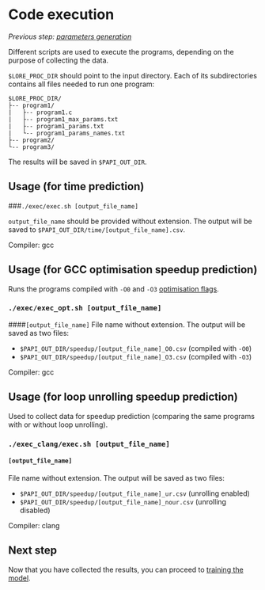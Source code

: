 # Code execution

_Previous step: [parameters generation](03_parameters_generation.md)_

Different scripts are used to execute the programs, depending on the purpose of collecting the data.

`$LORE_PROC_DIR` should point to the input directory. Each of its subdirectories contains all files needed to run one program:

    $LORE_PROC_DIR/
    ├-- program1/  
    |   ├-- program1.c
    |   ├-- program1_max_params.txt
    |   ├-- program1_params.txt
    |   └-- program1_params_names.txt
    ├-- program2/  
    └-- program3/

The results will be saved in `$PAPI_OUT_DIR`.

## Usage (for time prediction)

###`./exec/exec.sh [output_file_name]`

`output_file_name` should be provided without extension. The output will be saved to `$PAPI_OUT_DIR/time/[output_file_name].csv`.

Compiler: gcc


## Usage (for GCC optimisation speedup prediction)

Runs the programs compiled with `-O0` and `-O3` [optimisation flags](https://gcc.gnu.org/onlinedocs/gcc/Optimize-Options.html).

### `./exec/exec_opt.sh [output_file_name]`

####`[output_file_name]`
File name without extension. The output will be saved as two files: 

* `$PAPI_OUT_DIR/speedup/[output_file_name]_O0.csv` (compiled with `-O0`)
* `$PAPI_OUT_DIR/speedup/[output_file_name]_O3.csv` (compiled with `-O3`)

Compiler: gcc


## Usage (for loop unrolling speedup prediction)

Used to collect data for speedup prediction (comparing the same programs with or without loop unrolling).

### `./exec_clang/exec.sh [output_file_name]`

#### `[output_file_name]` 
File name without extension. The output will be saved as two files: 

* `$PAPI_OUT_DIR/speedup/[output_file_name]_ur.csv` (unrolling enabled)
* `$PAPI_OUT_DIR/speedup/[output_file_name]_nour.csv` (unrolling disabled)

Compiler: clang


## Next step

Now that you have collected the results, you can proceed to [training the model](05_training.md).
